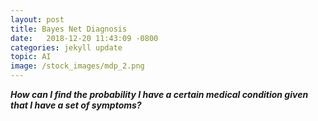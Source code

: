 ```yaml
---
layout: post
title: Bayes Net Diagnosis
date:   2018-12-20 11:43:09 -0800
categories: jekyll update
topic: AI
image: /stock_images/mdp_2.png
---
```


<b><i>How can I find the probability I have a certain medical condition given that I have a set of symptoms?</b></i>